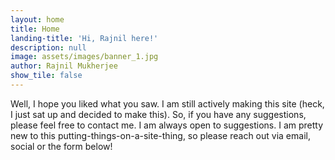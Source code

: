```yaml
---
layout: home
title: Home
landing-title: 'Hi, Rajnil here!'
description: null
image: assets/images/banner_1.jpg
author: Rajnil Mukherjee
show_tile: false
---
```


Well, I hope you liked what you saw. I am still actively making this site (heck, I just sat up and decided to make this). So, if you have any suggestions, please feel free to contact me. I am always open to suggestions. I am pretty new to this putting-things-on-a-site-thing, so please reach out via email, social or the form below! 


